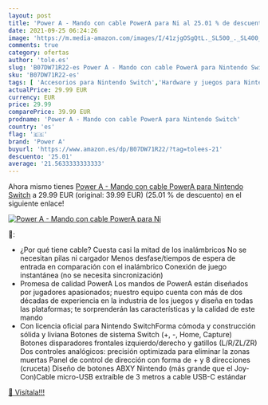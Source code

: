 ```yaml
---
layout: post
title: 'Power A - Mando con cable PowerA para Ni al 25.01 % de descuento'
date: 2021-09-25 06:24:26
image: 'https://m.media-amazon.com/images/I/41zjgOSgQtL._SL500_._SL400_.jpg'
comments: true
category: ofertas
author: 'tole.es'
slug: 'B07DW71R22-es Power A - Mando con cable PowerA para Nintendo Switch'
sku: 'B07DW71R22-es'
tags: [ 'Accesorios para Nintendo Switch','Hardware y juegos para Nintendo Switch','Mandos para Nintendo Switch','Videojuegos','nintendo','power a', ]
actualPrice: 29.99 EUR
currency: EUR
price: 29.99
comparePrice: 39.99 EUR
prodname: 'Power A - Mando con cable PowerA para Nintendo Switch'
country: 'es'
flag: '🇪🇸'
brand: 'Power A'
buyurl: 'https://www.amazon.es/dp/B07DW71R22/?tag=tolees-21'
descuento: '25.01'
average: '21.5633333333333'
---
```


Ahora mismo tienes [Power A - Mando con cable PowerA para Nintendo Switch](https://www.amazon.es/dp/B07DW71R22/?tag=tolees-21) a 29.99 EUR (original: 39.99 EUR) (25.01 %  de descuento) en el siguiente enlace!

[![Power A - Mando con cable PowerA para Ni](https://m.media-amazon.com/images/I/41zjgOSgQtL._SL500_._SL400_.jpg)](https://www.amazon.es/dp/B07DW71R22/?tag=tolees-21)

🔎:

- ¿Por qué tiene cable? Cuesta casi la mitad de los inalámbricos No se necesitan pilas ni cargador Menos desfase/tiempos de espera de entrada en comparación con el inalámbrico Conexión de juego instantánea (no se necesita sincronización)
- Promesa de calidad PowerA Los mandos de PowerA están diseñados por jugadores apasionados; nuestro equipo cuenta con más de dos décadas de experiencia en la industria de los juegos y diseña en todas las plataformas; te sorprenderán las características y la calidad de este mando
- Con licencia oficial para Nintendo SwitchForma cómoda y construcción sólida y liviana Botones de sistema Switch (+, -, Home, Capture) Botones disparadores frontales izquierdo/derecho y gatillos (L/R/ZL/ZR) Dos controles analógicos: precisión optimizada para eliminar la zonas muertas Panel de control de dirección con forma de + y 8 direcciones (cruceta) Diseño de botones ABXY Nintendo (más grande que el Joy-Con)Cable micro-USB extraíble de 3 metros a cable USB-C estándar

[🛒 Visítala!!!](https://www.amazon.es/dp/B07DW71R22/?tag=tolees-21)
